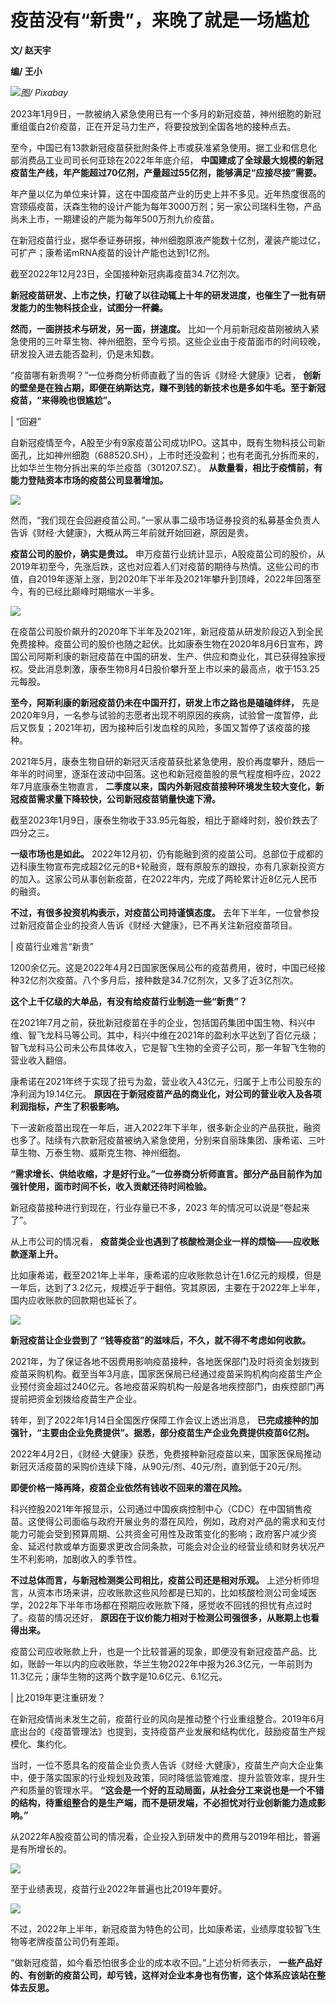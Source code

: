 # 疫苗没有“新贵”，来晚了就是一场尴尬

**文/ 赵天宇**

**编/ 王小**

![](https://inews.gtimg.com/newsapp_bt/0/15603961160/1000)_图/ Pixabay_

2023年1月9日，一款被纳入紧急使用已有一个多月的新冠疫苗，神州细胞的新冠重组蛋白2价疫苗，正在开足马力生产，将要投放到全国各地的接种点去。

至今，中国已有13款新冠疫苗获批附条件上市或获准紧急使用。据工业和信息化部消费品工业司司长何亚琼在2022年年底介绍，
**中国建成了全球最大规模的新冠疫苗生产线，年产能超过70亿剂，产量超过55亿剂，能够满足“应接尽接”需要。**

年产量以亿为单位来计算，这在中国疫苗产业的历史上并不多见。近年热度很高的宫颈癌疫苗，沃森生物的设计产能为每年3000万剂；另一家公司瑞科生物，产品尚未上市，一期建设的产能为每年500万剂九价疫苗。

在新冠疫苗行业，据华泰证券研报，神州细胞原液产能数十亿剂，灌装产能过亿，可扩产；康希诺mRNA疫苗的设计产能也达到1亿剂。

截至2022年12月23日，全国接种新冠病毒疫苗34.7亿剂次。

**新冠疫苗研发、上市之快，打破了以往动辄上十年的研发进度，也催生了一批有研发能力的生物科技企业，试图分一杯羹。**

**然而，一面拼技术与研发，另一面，拼速度。**
比如一个月前新冠疫苗刚被纳入紧急使用的三叶草生物、神州细胞，至今亏损。这些企业由于疫苗面市的时间较晚，研发投入进去能否盈利，仍是未知数。

“疫苗哪有新贵啊？”一位券商分析师直截了当的告诉《财经·大健康》记者，
**创新的壁垒是在独占期，即便在纳斯达克，赚不到钱的新技术也是多如牛毛。至于新冠疫苗，“来得晚也很尴尬”。**

| “回避”

自新冠疫情至今，A股至少有9家疫苗公司成功IPO。这其中，既有生物科技公司新面孔，比如神州细胞（688520.SH），上市时还没盈利；也有老面孔分拆而来的，比如华兰生物分拆出来的华兰疫苗（301207.SZ）。
**从数量看，相比于疫情前，有能力登陆资本市场的疫苗公司显著增加。**

![](https://inews.gtimg.com/newsapp_bt/0/15603961181/1000)

然而，“我们现在会回避疫苗公司。”一家从事二级市场证券投资的私募基金负责人告诉《财经·大健康》，大概从两三年前就开始回避，原因是贵。

**疫苗公司的股价，确实是贵过。**
申万疫苗行业统计显示，A股疫苗公司的股价，从2019年初至今，先涨后跌，这也对应着人们对疫苗的期待与热情。这些公司的市值，自2019年逐渐上涨，到2020年下半年及2021年攀升到顶峰，2022年回落至今，有的已经比巅峰时期缩水一半多。

![](https://inews.gtimg.com/newsapp_bt/0/15603961176/1000)

在疫苗公司股价飙升的2020年下半年及2021年，新冠疫苗从研发阶段迈入到全民免费接种。疫苗公司的股价也随之起伏。比如康泰生物在2020年8月6日宣布，跨国公司阿斯利康的新冠疫苗在中国的研发、生产、供应和商业化，其已获得独家授权。受此消息刺激，康泰生物8月4日股价攀升至上市以来的最高点，收于153.25元每股。

**至今，阿斯利康的新冠疫苗仍未在中国开打，研发上市之路也是磕磕绊绊，**
先是2020年9月，一名参与试验的志愿者出现不明原因的疾病，试验曾一度暂停，此后又恢复；2021年初，因为接种后引发血栓的风险，多国又暂停了该疫苗的接种。

2021年5月，康泰生物自研的新冠灭活疫苗获批紧急使用，股价再度攀升，随后一年半的时间里，逐渐在波动中回落。这也和新冠疫苗股的景气程度相呼应，2022年7月底康泰生物直言，
**二季度以来，国内外新冠疫苗接种环境发生较大变化，新冠疫苗需求量下降较快，公司新冠疫苗销量快速下滑。**

截至2023年1月9日，康泰生物收于33.95元每股，相比于巅峰时刻，股价跌去了四分之三。

**一级市场也是如此。**
2022年12月初，仍有能融到资的疫苗公司。总部位于成都的迈科康生物宣布完成超2亿元的B+轮融资，既有原股东的跟投，亦有几家新投资方的加入。这家公司从事创新疫苗，在2022年内，完成了两轮累计近8亿元人民币的融资。

**不过，有很多投资机构表示，对疫苗公司持谨慎态度。** 去年下半年，一位曾参投过新冠疫苗企业的投资人告诉《财经·大健康》，已不再关注新冠疫苗项目。

| 疫苗行业难言“新贵”

1200余亿元。这是2022年4月2日国家医保局公布的疫苗费用，彼时，中国已经接种32亿剂次疫苗。八个多月后，接种数是34.7亿剂次，又多了近3亿剂次。

**这个上千亿级的大单品，有没有给疫苗行业制造一些“新贵”？**

在2021年7月之前，获批新冠疫苗在手的企业，包括国药集团中国生物、科兴中维、智飞龙科马等公司。其中，科兴中维在2021年的盈利水平达到了百亿元级；智飞龙科马公司未公布具体收入，它是智飞生物的全资子公司，那一年智飞生物的营业收入翻倍。

康希诺在2021年终于实现了扭亏为盈，营业收入43亿元，归属于上市公司股东的净利润为19.14亿元。
**原因在于新冠疫苗产品的商业化，对公司的营业收入及各项利润指标，产生了积极影响。**

下一波新疫苗出现在一年后，进入2022年下半年，很多新企业的产品获批，融资也多了。陆续有六款新冠疫苗被纳入紧急使用，分别来自丽珠集团、康希诺、三叶草生物、万泰生物、威斯克生物、神州细胞。

**“需求增长、供给收缩，才是好行业。”一位券商分析师直言。部分产品目前作为加强针使用，面市时间不长，收入贡献还待时间检验。**

新冠疫苗接种进行到现在，行业存量已不多，2023 年的情况可以说是“卷起来了”。

从上市公司的情况看， **疫苗类企业也遇到了核酸检测企业一样的烦恼——应收账款逐渐上升。**

比如康希诺，截至2021年上半年，康希诺的应收账款总计在1.6亿元的规模，但是一年后，达到了3.2亿元，规模近乎于翻倍。究其原因，主要在于2022年上半年，国内应收账款的回款期也延长了。

![](https://inews.gtimg.com/newsapp_bt/0/15603961174/1000)

**新冠疫苗让企业尝到了 “钱等疫苗”的滋味后，不久，就不得不考虑如何收款。**

2021年，为了保证各地不因费用影响疫苗接种，各地医保部门及时将资金划拨到疫苗采购机构。截至当年3月底，国家医保局已经通过疫苗采购机构向疫苗生产企业预付资金超过240亿元。各地疫苗采购机构一般是各地疾控部门，由疾控部门再提前把资金划拨给疫苗生产企业。

转年，到了2022年1月14日全国医疗保障工作会议上透出消息，
**已完成接种的加强针，“主要由企业免费提供”。据悉，部分疫苗生产企业免费提供疫苗6亿剂。**

2022年4月2日，《财经·大健康》获悉，免费接种新冠疫苗以来，国家医保局推动新冠灭活疫苗的采购价连续下降，从90元/剂、40元/剂，直到低于20元/剂。

**即便价格一降再降，疫苗企业依然有钱收不回来的潜在风险。**

科兴控股2021年年报显示，公司通过中国疾病控制中心（CDC）在中国销售疫苗。这使得公司面临与政府开展业务的潜在风险，例如，政府对产品的需求和支付能力可能会受到预算周期、公共资金可用性及政策变化的影响；政府客户减少资金、延迟付款或单方面要求更改合同条款，可能会对企业的经营业绩和财务状况产生不利影响，加剧收入的季节性。

**不过总体而言，与新冠检测类公司相比，疫苗公司还是相对乐观。**
上述分析师坦言，从资本市场来讲，应收账款这些风险都是已知的，比如核酸检测公司金域医学，2022年下半年市场都在预期应收账款下降，感觉收不回钱的担忧有点过时了。疫苗的情况还好，
**原因在于议价能力相对于检测公司强很多，从账期上也看得出来。**

疫苗公司应收账款上升，也是一个比较普遍的现象，即便没有新冠疫苗产品。比如，账龄一年以内的应收账款，华兰生物2022年中报为26.3亿元，一年前则为11.3亿元；康华生物的这两个数字是10.6亿元、6.1亿元。

| 比2019年更注重研发？

在新冠疫情尚未发生之前，疫苗行业的风向是推动整个行业重组整合。2019年6月底出台的《疫苗管理法》也提到，支持疫苗产业发展和结构优化，鼓励疫苗生产规模化、集约化。

当时，一位不愿具名的疫苗企业负责人告诉《财经·大健康》，疫苗生产向大企业集中，便于落实国家的行业规划及政策，同时降低监管难度、提升监管效率，提升生产和质量的管理水平。
**“这会是一个好的互动局面，从社会分工来说也是一个不错的结构，待重组整合的是生产端，而不是研发端，不必担忧对行业创新能力造成影响。”**

从2022年A股疫苗公司的情况看，企业投入到研发中的费用与2019年相比，普遍是有所增长的。

![](https://inews.gtimg.com/newsapp_bt/0/15603961168/1000)

至于业绩表现，疫苗行业2022年普遍也比2019年要好。

![](https://inews.gtimg.com/newsapp_bt/0/15603961185/1000)

不过，2022年上半年，新冠疫苗为特色的公司，比如康希诺，业绩厚度较智飞生物等老牌疫苗公司仍有差距。

“做新冠疫苗，如今看恐怕很多企业的成本收不回。”上述分析师表示，
**一些产品好的、有创新的疫苗公司，却亏钱，这样对企业本身也有伤害，这个体系应该站在整体去反思。**

